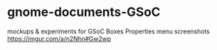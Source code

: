 gnome-documents-GSoC
====================

mockups &amp; experiments for GSoC
Boxes Properties menu screenshots
https://imgur.com/a/n2Nhn#Gw2wp
